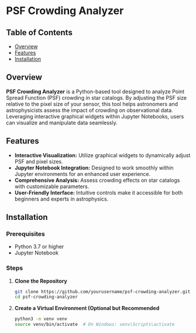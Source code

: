 # PSF Crowding Analyzer

## Table of Contents

- [Overview](#overview)
- [Features](#features)
- [Installation](#installation)


## Overview

**PSF Crowding Analyzer** is a Python-based tool designed to analyze Point Spread Function (PSF) crowding in star catalogs. By adjusting the PSF size relative to the pixel size of your sensor, this tool helps astronomers and astrophysicists assess the impact of crowding on observational data. Leveraging interactive graphical widgets within Jupyter Notebooks, users can visualize and manipulate data seamlessly.

## Features

- **Interactive Visualization:** Utilize graphical widgets to dynamically adjust PSF and pixel sizes.
- **Jupyter Notebook Integration:** Designed to work smoothly within Jupyter environments for an enhanced user experience.
- **Comprehensive Analysis:** Assess crowding effects on star catalogs with customizable parameters.
- **User-Friendly Interface:** Intuitive controls make it accessible for both beginners and experts in astrophysics.

## Installation

### Prerequisites

- Python 3.7 or higher
- Jupyter Notebook

### Steps

1. **Clone the Repository**

   ```bash
   git clone https://github.com/yourusername/psf-crowding-analyzer.git
   cd psf-crowding-analyzer

2. **Create a Virtual Environment (Optional but Recommended**

   ```bash
   python3 -m venv venv
   source venv/bin/activate  # On Windows: venv\Scripts\activate

